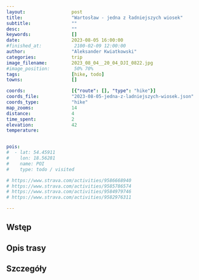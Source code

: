 ```yaml
---
layout:                 post
title:                  "Wartosław - jedna z ładniejszych wiosek"
subtitle:               ""
desc:                   ""
keywords:               []
date:                   2023-08-05 16:00:00
#finished_at:            2100-02-09 12:00:00
author:                 "Aleksander Kwiatkowski"
categories:             trip
image_filename:         2023_08_04__20_04_DJI_0822.jpg
#image_position:         50% 70%
tags:                   [hike, todo]
towns:                  []

coords:                 [{"route": [], "type": "hike"}]
coords_file:            "2023-08-05-jedna-z-ladniejszych-wiosek.json"
coords_type:            "hike"
map_zooms:              14
distance:               4
time_spent:             2
elevation:              42
temperature:


pois:
#  - lat: 54.45911
#    lon: 18.56281
#    name: POI
#    type: todo / visited

# https://www.strava.com/activities/9586668940
# https://www.strava.com/activities/9585786574
# https://www.strava.com/activities/9584979746
# https://www.strava.com/activities/9582976311

---
```



## Wstęp

## Opis trasy

## Szczegóły
